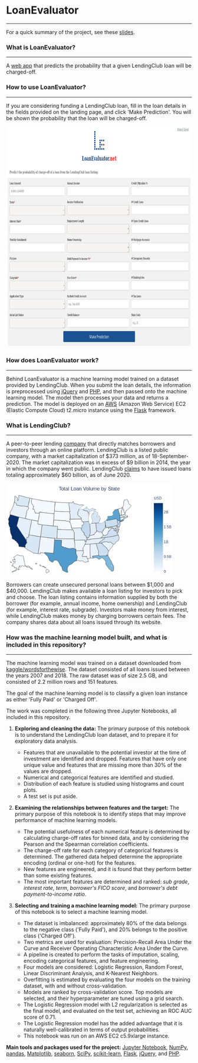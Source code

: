 # LoanEvaluator
---

For a quick summary of the project, see these
[slides](slides.pdf).

### What is LoanEvaluator?
---

A 
[web app](http://www.loanevaluator.net) 
that predicts the probability 
that a given LendingClub loan will be charged-off.


### How to use LoanEvaluator?
---

If you are considering funding a LendingClub loan, fill in the
loan details in the fields provided on the landing page, and click
'Make Prediction'. You will be shown the probability that 
the loan will be charged-off.

<img src='images/landing_page.png' width='900px' height='600px'>


### How does LoanEvaluator work?
---

Behind LoanEvaluator is a machine learning model trained on a dataset 
provided by LendingClub. When you submit the loan details, the information
is preprocessed using 
[jQuery](http://jquery.com)
and 
[PHP](http://www.php.net),
and then passed onto the machine learning model. The model then processes your
data and returns a prediction. The model is deployed on an 
[AWS](http://aws.amazon.com)
(Amazon Web Service) EC2 (Elastic Compute Cloud) t2.micro instance using the 
[Flask](http://palletsprojects.com/p/flask)
framework. 


### What is LendingClub?
---

A peer-to-peer lending 
[company](http://www.lendingclub.com) 
that directly matches borrowers and investors through an online platform. 
LendingClub is a listed public company, with a market capitalization of $373 
million, as of 18-September-2020. The market capitalization was in excess of 
$9 billion in 2014, the year in which the company went public. LendingClub 
[claims](http://www.lendingclub.com/info/statistics.action) 
to have issued loans totaling approximately $60 billion, as of June 2020.

<img src='images/loan_map.png' width='450px' height='250px'>

Borrowers can create unsecured personal loans between $1,000 and $40,000.
LendingClub makes available a loan listing for investors to
pick and choose. The loan listing contains information supplied
by both the borrower (for example, annual income, home ownership) and 
LendingClub (for example, interest rate, subgrade). Investors make money 
from interest, while LendingClub makes money by charging borrowers 
certain fees. The company shares data about all loans issued through its 
website.


### How was the machine learning model built, and what is included in this repository?
---

The machine learning model was trained on a dataset downloaded from 
[kaggle/wordsforthewise](http://www.kaggle.com/wordsforthewise/lending-club).
The dataset consisted of all loans issued between the years 2007 and 2018. 
The raw dataset was of size 2.5 GB, and consisted of 2.2 million rows and 
151 features. 

The goal of the machine learning model is to classify 
a given loan instance as either 'Fully Paid' or 'Charged Off'.

The work was completed in the following three Jupyter Notebooks, all
included in this repository.

1. **Exploring and cleaning the data:**
The primary purpose of this notebook is to understand the LendingClub loan 
dataset, and to prepare it for exploratory data analysis. 
    - Features that are unavailable to the potential investor at the time of 
investment are identified and dropped. Features that have only 
one unique value and features that are missing more than 30% of the values 
are dropped.
    - Numerical and categorical features are identified and studied. 
    - Distribution of each feature is studied using histograms and 
count plots.
    - A test set is put aside.

2. **Examining the relationships between features and the target:**
The primary purpose of this notebook is to identify steps that may improve 
performance of machine learning models.
    - The potential usefulness of each numerical feature is determined 
by calculating charge-off rates for binned data, and by considering the Pearson 
and the Spearman correlation coefficients.
    - The charge-off rate for each category of categorical features
is determined. The gathered data helped determine the appropriate encoding 
(ordinal or one-hot) for the features.
    - New features are engineered, and it is found that they perform
better than some existing features.
    - The most important features are determined and ranked: *sub grade*, 
*interest rate*, *term*, *borrower's FICO score*, and 
*borrower's debt payment-to-income ratio*.

3. **Selecting and training a machine learning model:**
The primary purpose of this notebook is to select a machine learning model. 
    - The dataset is imbalanced: approximately 80% of the data belongs 
to the negative class ('Fully Paid'), and 20% belongs to the positive class 
('Charged Off'). 
    - Two metrics are used for evaluation:
Precision-Recall Area Under the Curve and Receiver Operating 
Characteristic Area Under the Curve. 
    - A pipeline is created to perform the tasks of imputation, scaling,
encoding categorical features, and feature engineering.
    - Four models are considered: Logistic Regression, Random Forest, 
Linear Discriminant Analysis, and K-Nearest Neighbors. 
    - Overfitting is estimated by evaluating the four models on the training 
dataset, with and without cross-validation. 
    - Models are ranked by cross-validation score. Top models are selected, and 
their hyperparameter are tuned using a grid search. 
    - The Logistic Regression model with L2 regularization is selected 
as the final model, and evaluated on the test set, achieving an ROC AUC score 
of 0.71.
    - The Logistic Regression model has the added advantage that it is 
naturally well-calibrated in terms of output probabilities.
    - This notebook was run on an AWS EC2 c5.9xlarge instance.

**Main tools and packages used for the project:** 
[Jupyter Notebook](http://jupyter.org), 
[NumPy](http://numpy.org), 
[pandas](http://pandas.pydata.org), 
[Matplotlib](http://matplotlib.org), 
[seaborn](http://seaborn.pydata.org), 
[SciPy](http://www.scipy.org),
[scikit-learn](http://scikit-learn.org),
[Flask](http://palletsprojects.com/p/flask),
[jQuery](http://jquery.com), 
and 
[PHP](http://www.php.net).

